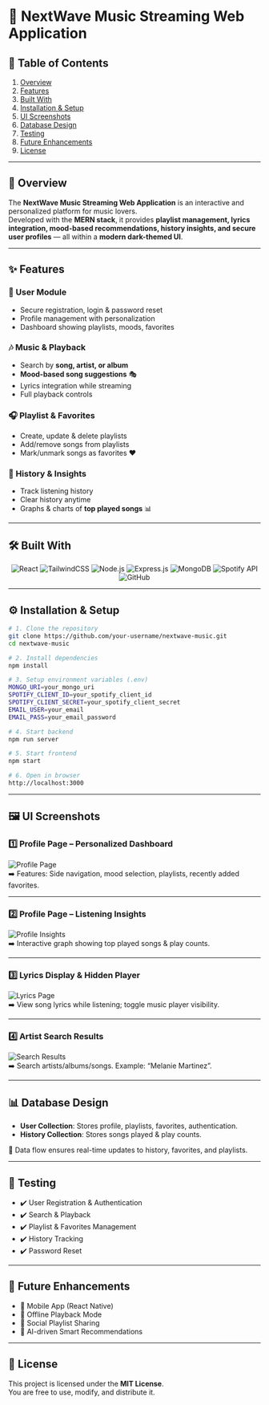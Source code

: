 # 🎵 NextWave Music Streaming Web Application    

## 📖 Table of Contents  
1. [Overview](#-overview)  
2. [Features](#-features)  
3. [Built With](#-built-with)  
4. [Installation & Setup](#️-installation--setup)  
5. [UI Screenshots](#-ui-screenshots)  
6. [Database Design](#-database-design)  
7. [Testing](#-testing)  
8. [Future Enhancements](#-future-enhancements)  
9. [License](#-license)  

---

## 📖 Overview  
The **NextWave Music Streaming Web Application** is an interactive and personalized platform for music lovers.  
Developed with the **MERN stack**, it provides **playlist management, lyrics integration, mood-based recommendations, history insights, and secure user profiles** — all within a **modern dark-themed UI**.  

---

## ✨ Features  

### 🔑 User Module  
- Secure registration, login & password reset  
- Profile management with personalization  
- Dashboard showing playlists, moods, favorites  

### 🎶 Music & Playback  
- Search by **song, artist, or album**  
- **Mood-based song suggestions** 🎭  
- Lyrics integration while streaming  
- Full playback controls  

### 🎧 Playlist & Favorites  
- Create, update & delete playlists  
- Add/remove songs from playlists  
- Mark/unmark songs as favorites ❤️  

### 📜 History & Insights  
- Track listening history  
- Clear history anytime  
- Graphs & charts of **top played songs** 📊  

---

## 🛠 Built With  

<p align="center">  
  <img src="https://img.shields.io/badge/Frontend-React-blue?logo=react" alt="React"/>  
  <img src="https://img.shields.io/badge/Styling-TailwindCSS-38B2AC?logo=tailwindcss" alt="TailwindCSS"/>  
  <img src="https://img.shields.io/badge/Backend-Node.js-green?logo=node.js" alt="Node.js"/>  
  <img src="https://img.shields.io/badge/Framework-Express.js-black?logo=express" alt="Express.js"/>  
  <img src="https://img.shields.io/badge/Database-MongoDB-4EA94B?logo=mongodb" alt="MongoDB"/>  
  <img src="https://img.shields.io/badge/API-Spotify-1DB954?logo=spotify" alt="Spotify API"/>  
  <img src="https://img.shields.io/badge/Version_Control-GitHub-181717?logo=github" alt="GitHub"/>  
</p>  

---

## ⚙️ Installation & Setup  

```bash
# 1. Clone the repository
git clone https://github.com/your-username/nextwave-music.git
cd nextwave-music

# 2. Install dependencies
npm install

# 3. Setup environment variables (.env)
MONGO_URI=your_mongo_uri
SPOTIFY_CLIENT_ID=your_spotify_client_id
SPOTIFY_CLIENT_SECRET=your_spotify_client_secret
EMAIL_USER=your_email
EMAIL_PASS=your_email_password

# 4. Start backend
npm run server

# 5. Start frontend
npm start

# 6. Open in browser
http://localhost:3000
```
---
## 🖼 UI Screenshots  

### 1️⃣ Profile Page – Personalized Dashboard  
![Profile Page](assets/profile1.png)  
➡️ Features: Side navigation, mood selection, playlists, recently added favorites.  

---

### 2️⃣ Profile Page – Listening Insights  
![Profile Insights](assets/profile2.png)  
➡️ Interactive graph showing top played songs & play counts.  

---

### 3️⃣ Lyrics Display & Hidden Player  
![Lyrics Page](assets/lyrics.png)  
➡️ View song lyrics while listening; toggle music player visibility.  

---

### 4️⃣ Artist Search Results  
![Search Results](assets/search.png)  
➡️ Search artists/albums/songs. Example: “Melanie Martinez”.  

---

## 📊 Database Design  

- **User Collection**: Stores profile, playlists, favorites, authentication.  
- **History Collection**: Stores songs played & play counts.  

📌 Data flow ensures real-time updates to history, favorites, and playlists.  

---

## 🧪 Testing  

- ✔️ User Registration & Authentication  
- ✔️ Search & Playback  
- ✔️ Playlist & Favorites Management  
- ✔️ History Tracking  
- ✔️ Password Reset  

---

## 🚀 Future Enhancements  

- 📱 Mobile App (React Native)  
- 🔄 Offline Playback Mode  
- 👥 Social Playlist Sharing  
- 🤖 AI-driven Smart Recommendations  

---

## 📜 License  

This project is licensed under the **MIT License**.  
You are free to use, modify, and distribute it.

